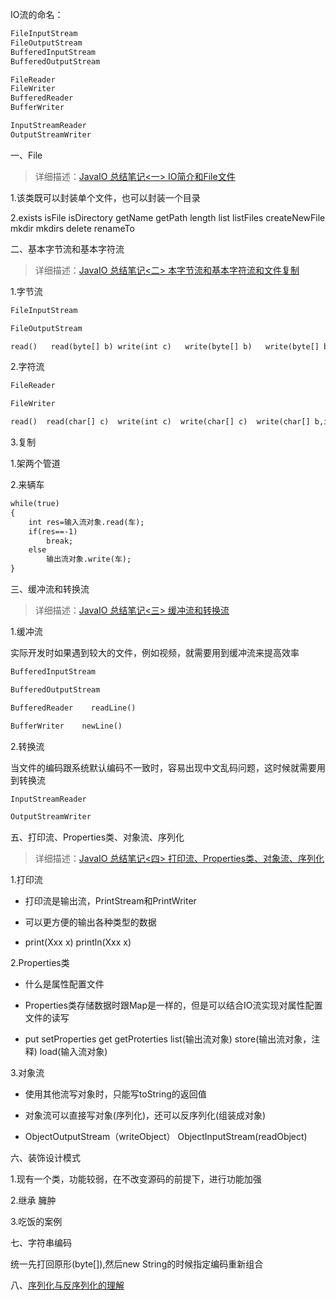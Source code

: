 IO流的命名：

```markdown
FileInputStream
FileOutputStream
BufferedInputStream
BufferedOutputStream

FileReader
FileWriter
BufferedReader
BufferWriter

InputStreamReader
OutputStreamWriter
```


一、File

>详细描述：[JavaIO 总结笔记<一> IO简介和File文件](https://github.com/AFinalStone/Java_IO-master/src/com/afinalstone/file)

1.该类既可以封装单个文件，也可以封装一个目录

2.exists  isFile isDirectory  getName  getPath  length list  listFiles
  createNewFile  mkdir  mkdirs  delete renameTo  



二、基本字节流和基本字符流

>详细描述：[JavaIO 总结笔记<二> 本字节流和基本字符流和文件复制](src/com/afinalstone/basestream)

1.字节流

```markdown
FileInputStream

FileOutputStream

read()   read(byte[] b) write(int c)   write(byte[] b)   write(byte[] b,int off,int length)
```


2.字符流

```markdown
FileReader

FileWriter

read()  read(char[] c)  write(int c)  write(char[] c)  write(char[] b,int off,int length)  write(String s)
```

3.复制

1.架两个管道

2.来辆车

```markdown
while(true)
{
	int res=输入流对象.read(车);
	if(res==-1)
		break;
	else
		输出流对象.write(车);
}
```



三、缓冲流和转换流

>详细描述：[JavaIO 总结笔记<三> 缓冲流和转换流](src/com/afinalstone/buffer)

1.缓冲流

实际开发时如果遇到较大的文件，例如视频，就需要用到缓冲流来提高效率

```markdown
BufferedInputStream

BufferedOutputStream

BufferedReader    readLine()

BufferWriter    newLine()
```


2.转换流

当文件的编码跟系统默认编码不一致时，容易出现中文乱码问题，这时候就需要用到转换流

```markdown
InputStreamReader

OutputStreamWriter
```



五、打印流、Properties类、对象流、序列化

>详细描述：[JavaIO 总结笔记<四> 打印流、Properties类、对象流、序列化](src/com/afinalstone/object)

1.打印流

- 打印流是输出流，PrintStream和PrintWriter

- 可以更方便的输出各种类型的数据

- print(Xxx x) println(Xxx x)

2.Properties类

- 什么是属性配置文件

- Properties类存储数据时跟Map是一样的，但是可以结合IO流实现对属性配置文件的读写

- put  setProperties  get  getProterties  list(输出流对象)  store(输出流对象，注释)  load(输入流对象)

3.对象流

- 使用其他流写对象时，只能写toString的返回值

- 对象流可以直接写对象(序列化)，还可以反序列化(组装成对象)

- ObjectOutputStream（writeObject）    ObjectInputStream(readObject)


六、装饰设计模式

1.现有一个类，功能较弱，在不改变源码的前提下，进行功能加强

2.继承    臃肿

3.吃饭的案例

七、字符串编码

统一先打回原形(byte[]),然后new String的时候指定编码重新组合

八、[序列化与反序列化的理解](http://blog.csdn.net/abc6368765/article/details/51365838)


